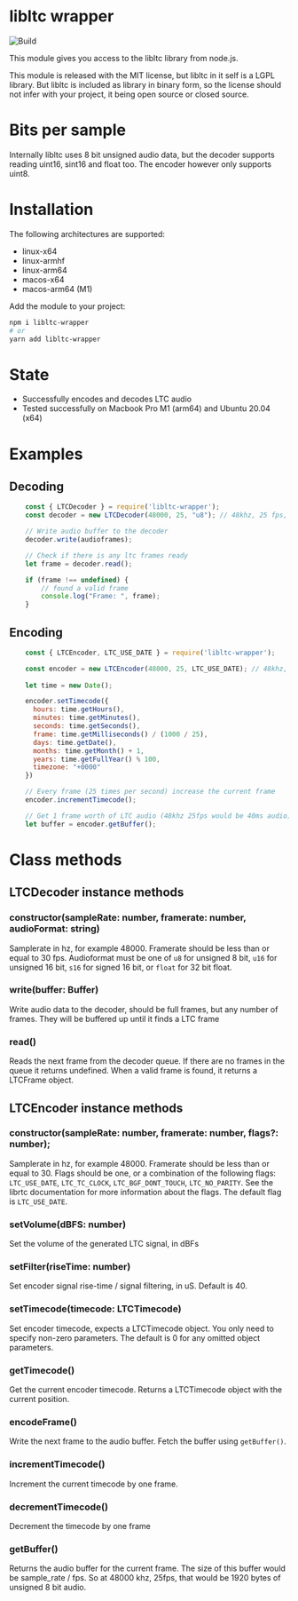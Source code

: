 # libltc wrapper

![Build](https://github.com/bitfocus/libltc-wrapper/workflows/Build/badge.svg)

This module gives you access to the libltc library from node.js.

This module is released with the MIT license, but libltc in it self is a LGPL library. But libltc is included as library in binary form, so the license should not infer with your project, it being open source or closed source.

# Bits per sample

Internally libltc uses 8 bit unsigned audio data, but the decoder supports reading uint16, sint16 and float too. The encoder however only supports uint8.

# Installation

The following architectures are supported:
 * linux-x64
 * linux-armhf
 * linux-arm64
 * macos-x64
 * macos-arm64 (M1)

Add the module to your project:
```bash
npm i libltc-wrapper
# or
yarn add libltc-wrapper
```

# State

* Successfully encodes and decodes LTC audio
* Tested successfully on Macbook Pro M1 (arm64) and Ubuntu 20.04 (x64)

# Examples

## Decoding

```javascript
    const { LTCDecoder } = require('libltc-wrapper');
    const decoder = new LTCDecoder(48000, 25, "u8"); // 48khz, 25 fps, unsigned 8 bit

    // Write audio buffer to the decoder
    decoder.write(audioframes);

    // Check if there is any ltc frames ready
    let frame = decoder.read();

    if (frame !== undefined) {
        // found a valid frame
        console.log("Frame: ", frame);
    }
```

## Encoding

```javascript
    const { LTCEncoder, LTC_USE_DATE } = require('libltc-wrapper');

    const encoder = new LTCEncoder(48000, 25, LTC_USE_DATE); // 48khz, 25 fps, LTC_USE_DATE flag
    
    let time = new Date();

    encoder.setTimecode({
      hours: time.getHours(),
      minutes: time.getMinutes(),
      seconds: time.getSeconds(),
      frame: time.getMilliseconds() / (1000 / 25),
      days: time.getDate(),
      months: time.getMonth() + 1,
      years: time.getFullYear() % 100,
      timezone: "+0000"
    })

    // Every frame (25 times per second) increase the current frame
    encoder.incrementTimecode();

    // Get 1 frame worth of LTC audio (48khz 25fps would be 40ms audio)
    let buffer = encoder.getBuffer();
```

# Class methods

## LTCDecoder instance methods

### constructor(sampleRate: number, framerate: number, audioFormat: string)

Samplerate in hz, for example 48000. Framerate should be less than or equal to 30 fps. Audioformat must be one of `u8` for unsigned 8 bit, `u16` for unsigned 16 bit, `s16` for signed 16 bit, or `float` for 32 bit float.

### write(buffer: Buffer)

Write audio data to the decoder, should be full frames, but any number of frames. They will be buffered up until it finds a LTC frame

### read()

Reads the next frame from the decoder queue. If there are no frames in the queue it returns undefined. When a valid frame is found, it returns a LTCFrame object.

## LTCEncoder instance methods

### constructor(sampleRate: number, framerate: number, flags?: number);

Samplerate in hz, for example 48000. Framerate should be less than or equal to 30. Flags should be one, or a combination of the following flags: `LTC_USE_DATE`, `LTC_TC_CLOCK`, `LTC_BGF_DONT_TOUCH`, `LTC_NO_PARITY`. See the librtc documentation for more information about the flags. The default flag is `LTC_USE_DATE`.

### setVolume(dBFS: number)

Set the volume of the generated LTC signal, in dBFs

### setFilter(riseTime: number)

Set encoder signal rise-time / signal filtering, in uS. Default is 40.

### setTimecode(timecode: LTCTimecode)

Set encoder timecode, expects a LTCTimecode object. You only need to specify non-zero parameters. The default is 0 for any omitted object parameters.

### getTimecode()

Get the current encoder timecode. Returns a LTCTimecode object with the current position.

### encodeFrame()

Write the next frame to the audio buffer. Fetch the buffer using `getBuffer()`.

### incrementTimecode()

Increment the current timecode by one frame.

### decrementTimecode()

Decrement the timecode by one frame

### getBuffer()

Returns the audio buffer for the current frame. The size of this buffer would be sample_rate / fps. So at 48000 khz, 25fps, that would be 1920 bytes of unsigned 8 bit audio.